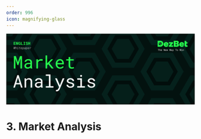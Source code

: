 ```yaml
---
order: 996
icon: magnifying-glass
---
```

![](/static/headers/DezBet_Market_Analysis_ENG.png)

# 3. Market Analysis


